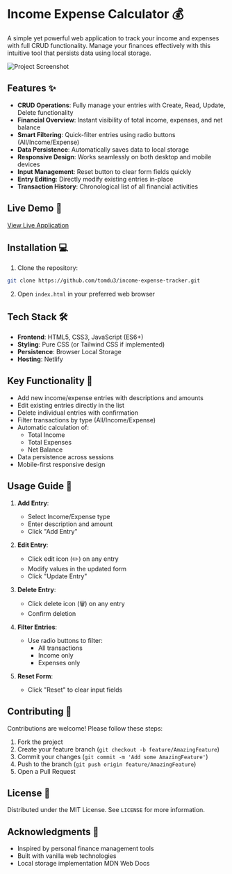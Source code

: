 # Income Expense Calculator 💰

A simple yet powerful web application to track your income and expenses with full CRUD functionality. Manage your finances effectively with this intuitive tool that persists data using local storage.

![Project Screenshot](screenshots/app-preview.png) <!-- TODO: Add actual screenshot later -->

## Features ✨

- **CRUD Operations**: Fully manage your entries with Create, Read, Update, Delete functionality
- **Financial Overview**: Instant visibility of total income, expenses, and net balance
- **Smart Filtering**: Quick-filter entries using radio buttons (All/Income/Expense)
- **Data Persistence**: Automatically saves data to local storage
- **Responsive Design**: Works seamlessly on both desktop and mobile devices
- **Input Management**: Reset button to clear form fields quickly
- **Entry Editing**: Directly modify existing entries in-place
- **Transaction History**: Chronological list of all financial activities

## Live Demo 🚀

[View Live Application](https://your-netlify-app-url.netlify.app) <!-- TODO: Replace with your actual URL -->

## Installation 💻

1. Clone the repository:

```bash
git clone https://github.com/tomdu3/income-expense-tracker.git
```

2. Open `index.html` in your preferred web browser

## Tech Stack 🛠️

- **Frontend**: HTML5, CSS3, JavaScript (ES6+)
- **Styling**: Pure CSS (or Tailwind CSS if implemented) <!-- TODO: Replace with your actual styling framework -->
- **Persistence**: Browser Local Storage
- **Hosting**: Netlify

## Key Functionality 🔑

- Add new income/expense entries with descriptions and amounts
- Edit existing entries directly in the list
- Delete individual entries with confirmation
- Filter transactions by type (All/Income/Expense)
- Automatic calculation of:
  - Total Income
  - Total Expenses
  - Net Balance
- Data persistence across sessions
- Mobile-first responsive design

## Usage Guide 📖

1. **Add Entry**:

   - Select Income/Expense type
   - Enter description and amount
   - Click "Add Entry"

2. **Edit Entry**:

   - Click edit icon (✏️) on any entry
   - Modify values in the updated form
   - Click "Update Entry"

3. **Delete Entry**:

   - Click delete icon (🗑️) on any entry
   - Confirm deletion

4. **Filter Entries**:

   - Use radio buttons to filter:
     - All transactions
     - Income only
     - Expenses only

5. **Reset Form**:
   - Click "Reset" to clear input fields

## Contributing 🤝

Contributions are welcome! Please follow these steps:

1. Fork the project
2. Create your feature branch (`git checkout -b feature/AmazingFeature`)
3. Commit your changes (`git commit -m 'Add some AmazingFeature'`)
4. Push to the branch (`git push origin feature/AmazingFeature`)
5. Open a Pull Request

## License 📄

Distributed under the MIT License. See `LICENSE` for more information.

## Acknowledgments 🙏

- Inspired by personal finance management tools
- Built with vanilla web technologies
- Local storage implementation MDN Web Docs <!-- TODO: Add the link -->
